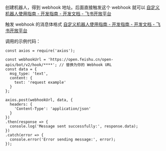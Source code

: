 
创建机器人，得到 webhook 地址。后面直接触发这个 webhook 就可以
[自定义机器人使用指南 - 开发指南 - 开发文档 - 飞书开放平台](https://open.feishu.cn/document/client-docs/bot-v3/add-custom-bot)


触发 webhook 的消息体格式
[自定义机器人使用指南 - 开发指南 - 开发文档 - 飞书开放平台](https://open.feishu.cn/document/client-docs/bot-v3/add-custom-bot#%E6%94%AF%E6%8C%81%E5%8F%91%E9%80%81%E7%9A%84%E6%B6%88%E6%81%AF%E7%B1%BB%E5%9E%8B%E8%AF%B4%E6%98%8E)



调用的示例代码：

```
const axios = require('axios');

const webhookUrl = 'https://open.feishu.cn/open-apis/bot/v2/hook/****'; // 替换为你的 Webhook URL
const data = {
  msg_type: 'text',
  content: {
    text: 'request example'
  }
};

axios.post(webhookUrl, data, {
  headers: {
    'Content-Type': 'application/json'
  }
})
.then(response => {
  console.log('Message sent successfully:', response.data);
})
.catch(error => {
  console.error('Error sending message:', error);
});
```
